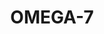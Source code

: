 ---
pid: llp488
title: OMEGA-7
location_transcription: In Philadelphia - at GameStop
coordinates: "[-75.154342526348, 39.913755916201]"
zipcode: 
gen_neighborhood: 
neighborhood: 
outside_phl: 
age: '14'
age_range: 13-19
instagram: 
image_file_name: llp_488.jpg
proposal_transcription: PS4 best
topic: Pop Culture,Technology
topic_summary: 0, 0
type: Sculpture Statue
keywords_other: ps4, video games, god of war
credit: 'snik_777 #Anime4L'
image_labels: 
twitter: 
facebook: 
permalink: "/monuments/llp488/"
layout: item-page
---
